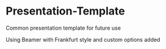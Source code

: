 # Presentation-Template
Common presentation template for future use

Using Beamer with Frankfurt style and custom options added
